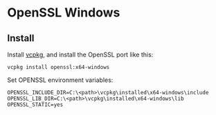 # OpenSSL Windows

## Install

Install [vcpkg](https://github.com/Microsoft/vcpkg#quick-start-windows), and install the OpenSSL port like this:
```
vcpkg install openssl:x64-windows
```

Set OPENSSL environment variables:
```
OPENSSL_INCLUDE_DIR=C:\<path>\vcpkg\installed\x64-windows\include
OPENSSL_LIB_DIR=C:\<path>\vcpkg\installed\x64-windows\lib
OPENSSL_STATIC=yes
```

